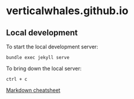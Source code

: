 # verticalwhales.github.io

## Local development
To start the local development server:

`bundle exec jekyll serve`

To bring down the local server:

`ctrl + c`

[Markdown cheatsheet](https://www.markdownguide.org/cheat-sheet/)
